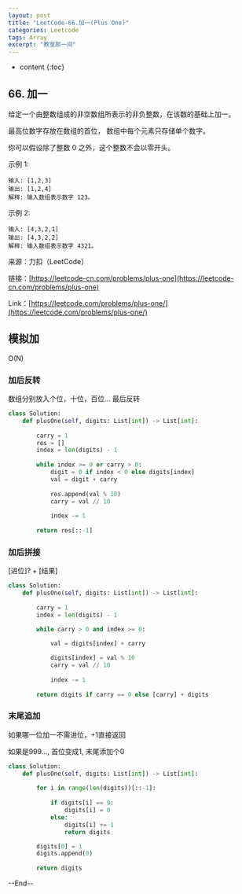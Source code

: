 ```yaml
---
layout: post
title: "LeetCode-66.加一(Plus One)"
categories: Leetcode
tags: Array
excerpt: "教室那一间"
---
```


* content
{:toc}

## 66. 加一

给定一个由整数组成的非空数组所表示的非负整数，在该数的基础上加一。

最高位数字存放在数组的首位， 数组中每个元素只存储单个数字。

你可以假设除了整数 0 之外，这个整数不会以零开头。

示例 1:

```
输入: [1,2,3]
输出: [1,2,4]
解释: 输入数组表示数字 123。
```

示例 2:

```
输入: [4,3,2,1]
输出: [4,3,2,2]
解释: 输入数组表示数字 4321。
```

来源：力扣（LeetCode）

链接：[https://leetcode-cn.com/problems/plus-one](https://leetcode-cn.com/problems/plus-one)

Link：[https://leetcode.com/problems/plus-one/](https://leetcode.com/problems/plus-one/)

## 模拟加

O(N)

### 加后反转

数组分别放入个位，十位，百位... 最后反转

```python
class Solution:
    def plusOne(self, digits: List[int]) -> List[int]:
        
        carry = 1
        res = []
        index = len(digits) - 1
        
        while index >= 0 or carry > 0:
            digit = 0 if index < 0 else digits[index]
            val = digit + carry
            
            res.append(val % 10)
            carry = val // 10
            
            index -= 1
            
        return res[::-1]
```

### 加后拼接

[进位]? + [结果]

```python
class Solution:
    def plusOne(self, digits: List[int]) -> List[int]:
        
        carry = 1
        index = len(digits) - 1
        
        while carry > 0 and index >= 0:

            val = digits[index] + carry

            digits[index] = val % 10
            carry = val // 10
            
            index -= 1
            
        return digits if carry == 0 else [carry] + digits
```

### 末尾追加

如果哪一位加一不需进位，+1直接返回 

如果是999..., 首位变成1, 末尾添加个0

```python
class Solution:
    def plusOne(self, digits: List[int]) -> List[int]:
        
        for i in range(len(digits))[::-1]:
            
            if digits[i] == 9:
                digits[i] = 0
            else:
                digits[i] += 1
                return digits

        digits[0] = 1
        digits.append(0)
            
        return digits
```

--End--